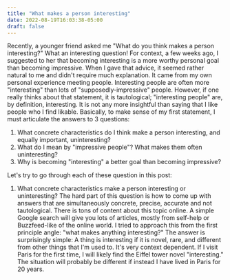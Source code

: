 ```yaml
---
title: "What makes a person interesting"
date: 2022-08-19T16:03:38-05:00
draft: false
---
```


Recently, a younger friend asked me "What do you think makes a person interesting?" What an interesting question! For context, a few weeks ago, I suggested to her that becoming interesting is a more worthy personal goal than becoming impressive. When I gave that advice, it seemed rather natural to me and didn't require much explanation. It came from my own personal experience meeting people. Interesting people are often more "interesting" than lots of "supposedly-impressive" people. However, if one really thinks about that statement, it is tautological; "interesting people" are, by definition, interesting. It is not any more insightful than saying that I like people who I find likable. Basically, to make sense of my first statement, I must articulate the answers to 3 questions:
1. What concrete characteristics do I think make a person interesting, and equally important, uninteresting?
2. What do I mean by "impressive people"? What makes them often uninteresting?
3. Why is becoming "interesting" a better goal than becoming impressive?
 
Let's try to go through each of these question in this post:
1. What concrete characteristics make a person interesting or uninteresting?
The hard part of this question is how to come up with answers that are simultaneously concrete, precise, accurate and not tautological. There is tons of content about this topic online. A simple Google search will give you lots of articles, mostly from self-help or Buzzfeed-like of the online world. I tried to approach this from the first principle angle: "what makes anything interesting?" The answer is surprisingly simple: A thing is interesting if it is novel, rare, and different from other things that I'm used to. It's very context dependent. If I visit Paris for the first time, I will likely find the Eiffel tower novel "interesting." The situation will probably be different if instead I have lived in Paris for 20 years.
